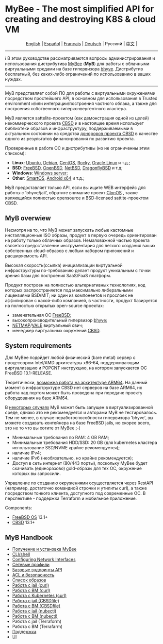 # MyBee - The most simplified API for creating and destroying K8S & cloud VM

<p align="center">
  <a href="/README.md">English</a> |
  <a href="/README.es.md">Español</a> |
  <a href="/README.fr.md">Français</a> |
  <a href="/README.de.md">Deutsch</a> |
  <span>Русский</span> |
  <a href="/README.ch.md">中文</a> |
</p>

---

:information_source: В этом руководстве рассматриваются вопросы администрирования и использования дистрибутива [MyBee](https://myb.convectix.com) (**MyB**) для работы с облачными виртуальными средами на базе гипервизора [bhyve](https://en.wikipedia.org/wiki/Bhyve). Дистрибутив бесплатный, без каких-либо ограничений по использованию в ваших нуждах.

---

MyB представляет собой ПО для работы с виртуальными окружениями посредством простейшего API, в основном для использования в Trusted environment и/или интеграции/построения частного облака, а также для построения собственного гиперконвергентного кластера.

MyB является sattelite-проектом (как демонстрация одной из целей) некоммерческого проекта [CBSD](https://cbsd.io) и в настоящее время использует библиотеки образов и инфраструктуру, поддерживаемыми в актуальном состоянии на средства [донороров проекта CBSD](https://www.patreon.com/clonos) в качестве одного из результатов финансирования по развитию проекта. 

Проверенные в работе ОС и дистрибутивы (но не ограниченны этим списком):

- **Linux**: [Ubuntu](https://ubuntu.com/), [Debian](https://www.debian.org/), [CentOS](https://www.centos.org/), [Rocky](https://rockylinux.org/), [Oracle Linux](https://www.oracle.com/linux/) и т.д.;
- **BSD**: [FreeBSD](https://www.freebsd.org/), [OpenBSD](https://www.openbsd.org), [NetBSD](https://netbsd.org), [DragonflyBSD](https://dragonflybsd.org) и т.д;
- **Windows**: [Windows server](https://www.microsoft.com/en-us/windows-server);
- **Other**: [SmartOS](https://www.joyent.com/smartos), [Android x64](https://www.android-x86.org/) и т.д.;

MyB предоставляет только API, если вы ищите WEB интерфейс для работы с 'bhyve/jail', обратите внимание проект [ClonOS](https://clonos.convectix.com/) , также являющийся полностью opensource и BSD-licensed sattite-проектом CBSD.

## MyB overwiew

Несмотря на то, что MyB может запускать любые кастомные инсталляционные ISO образы, продукт в первую очередь ориентирован на работу только облачных образов. Немаловажной частью проекта является предоставление инструментария для легкого создания ваших собственных cloud-образов с любым набором приложений и расширяемость API.

Высокая скорость(ссылка) инициализации виртуальной инфраструктуры по-требованию делает продукт уникальным с точки зрения базы для построения SaaS/FaaS платформ.

Продукт построен на полностью альтернативных технологиях, код которых распространяется под максимально либеральными лицензиями BSD/MIT; ни один из компонентов и прослоек не аффилирован с какой-либо компанией, в частности, продукт базируется на полностью открытых open-source проектах: 

- замечательная ОС [FreeBSD](https://www.freebsd.org);
- высокопроизводительный гипервизор [bhyve](https://en.wikipedia.org/wiki/Bhyve);
- [NETMAP](https://man.freebsd.org/netmap/4)/[VALE](https://man.freebsd.org/vale/4) виртуальный свич;
- менеджер виртуальных окружений [CBSD](https://cbsd.io).

## System requirements

Для MyBee подойдет любой физический (bare metal) сервер с процессором Intel/AMD архитектуры x86-64, поддерживающим виртуализацию и POPCNT инструкцию, на котором запускается ОС FreeBSD 13.1-RELEASE.

Теоретически, [возможна работа на архитектуре ARM64](https://github.com/freebsd-upb/freebsd-src/tree/projects/bhyvearm64). На данный момент в инфраструктуре CBSD нет серверов на базе ARM64, но работа над портом может быть проведена при передаче проекту оборудования на базе ARM64.

В [некоторых случаях](https://wiki.freebsd.org/bhyve#Q:_Can_I_run_multiple_bhyve_hosts_under_VMware_nested_VT-x_EPT.3F) MyB может быть запущен в виртуализированной среде, однако это не рекомендуется и авторами MyB не тестировалось. Тем не менее, в случае неработоспособности гипервизора 'bhyve', вы можете создавать контейнера на базе FreeBSD jails, но скорее всего, это не то что вы хотите от MyBee ;-)

* Минимальные требования по RAM: 4 GB RAM;
* Минимальные требования HDD/SSD: 20 GB (для kubernetes кластера использование SSD/NVME крайне рекомендуется);
* наличие IPv4;
* наличие IPv6 (необязательно, но крайне рекомендуется);
* Доступ в сеть интернет (80/443 порты), поскольку MyBee будет скачивать (единоразово) gold-образы для тех ОС, окружение которых вы запросили.

Управление по созданию окружениями осуществляется через RestAPI (например, достаточно командной строчки и утилиты curl), а также посредством тонкого клиента, доступного под современные ОС. В перспективе - поддержка Terraform и мобильное приложение. 

Components:

* [FreeBSD OS](https://www.freebsd.org) 13.1+
* [CBSD](https://cbsd.io) 13.1+

## MyB Handbook

* [Получение и установка MyBee](ru/get-myb.md)
* [CLI/shell](ru/shell.md)
* [Configuring Network Interfaces](ru/network.md)
* [Сетевые профили](ru/netprofile.md)
* [Базовые эндпоинты API](ru/api.md)
* [ACL и безопасность](ru/acl.md)
* [Список образов](ru/images.md)
* [Работа с jail (curl)](ru/jail_curl.md)
* [Работа с ВМ (curl)](ru/bhyve_curl.md)
* [Работа с Kubernetes (curl)](ru/k8s_curl.md)
* [Работа с jail (CBSDfile)](ru/jail_cbsdfile.md)
* [Работа с ВМ (CBSDfile)](ru/bhyve_cbsdfile.md)
* [Работа с jail (nubectl)](ru/jail_nubectl.md)
* [Работа с ВМ (nubectl)](ru/bhyve_nubectl.md)
* Работа с jail (Terraform)
* Работа с ВМ (Terrafarm)
* [Поддержка](ru/support.md)
* [UI](ru/ui.md)

